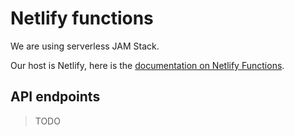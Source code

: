 # Netlify functions

We are using serverless JAM Stack.

Our host is Netlify, here is the [documentation on Netlify Functions](https://functions.netlify.com/).

## API endpoints

> TODO
